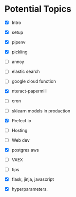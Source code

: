 # Potential Topics

* [x] Intro
* [x] setup
* [x] pipenv
* [x] pickling
* [ ] annoy
* [ ] elastic search
* [ ] google cloud function
* [x] nteract-papermill
* [ ] cron
* [ ] sklearn models in production
* [x] Prefect io
* [ ] Hosting
* [ ] Web dev
* [x] postgres aws
* [ ] VAEX
* [ ] tips
* [x] flask, jinja, javascript
* [x] hyperparameters. 

